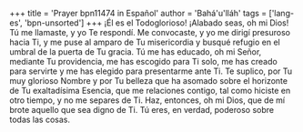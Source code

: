 +++
title = 'Prayer bpn11474 in Español'
author = 'Bahá'u'lláh'
tags = ['lang-es', 'bpn-unsorted']
+++
¡Él es el Todoglorioso!
¡Alabado seas, oh mi Dios! Tú me llamaste, y yo Te respondí. Me convocaste, y yo me dirigí presuroso hacia Ti, y me puse al amparo de Tu misericordia y busqué refugio en el umbral de la puerta de Tu gracia. Tú me has educado, oh mi Señor, mediante Tu providencia, me has escogido para Ti solo, me has creado para servirte y me has elegido para presentarme ante Ti. Te suplico, por Tu muy glorioso Nombre y por Tu belleza que ha asomado sobre el horizonte de Tu exaltadísima Esencia, que me relaciones contigo, tal como hiciste en otro tiempo, y no me separes de Ti. Haz, entonces, oh mi Dios, que de mí brote aquello que sea digno de Ti. Tú eres, en verdad, poderoso sobre todas las cosas.
